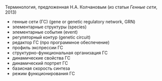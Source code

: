 Терминология, предложенная Н.А. Колчановым (из статьи *Генные сети*, 2013)

* генные сети (ГС) (gene or genetic regulatory network, GRN)
* элементарные структуры (species)
* элементарные события (event)
* регуляторный контур (genetic circuit)
* редактор ГС (про программное обеспечение)
* профиль экспрессии ГС
* структурно-функциональная организация ГС
* динамические свойства ГС
* динамический портрет ГС
* базисная скорость синтеза
* режим функционирования ГС

